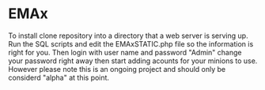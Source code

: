 EMAx
====

To install clone repository into a directory that a web server is serving up. Run the SQL scripts and edit the EMAxSTATIC.php file so the information is right for you. Then login with user name and password "Admin" change your password right away then start adding acounts for your minions to use. However please note this is an ongoing project and should only be considerd "alpha" at this point.